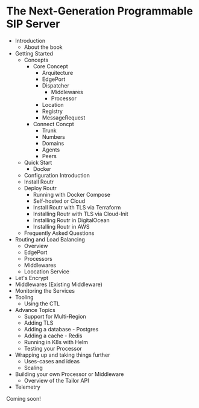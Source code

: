 # The Next-Generation Programmable SIP Server

- Introduction
  - About the book
- Getting Started
  - Concepts
    - Core Concept
      - Arquitecture
      - EdgePort
      - Dispatcher
        - Middlewares
        - Processor
      - Location
      - Registry
      - MessageRequest
    - Connect Concpt
      - Trunk
      - Numbers
      - Domains
      - Agents
      - Peers
  - Quick Start
    - Docker
  - Configuration Introduction
  - Install Routr
  - Deploy Routr
    - Running with Docker Compose
    - Self-hosted or Cloud
    - Install Routr with TLS via Terraform
    - Installing Routr with TLS via Cloud-Init
    - Installing Routr in DigitalOcean
    - Installing Routr in AWS
  - Frequently Asked Questions
- Routing and Load Balancing
  - Overview
  - EdgePort
  - Processors
  - Middlewares
  - Loocation Service
- Let's Encrypt
- Middlewares (Existing Middleware)
- Monitoring the Services
- Tooling 
  - Using the CTL
- Advance Topics
  - Support for Multi-Region
  - Adding TLS
  - Adding a database - Postgres
  - Adding a cache - Redis
  - Running in K8s with Helm
  - Testing your Processor
- Wrapping up and taking things further
  - Uses-cases and ideas
  - Scaling
- Building your own Processor or Middleware
  - Overview of the Tailor API
- Telemetry

Coming soon!